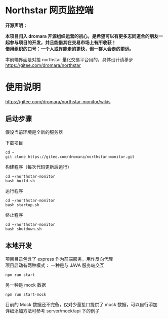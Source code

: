 # Northstar 网页监控端

**开源声明：**

**本项目归入 dromara 开源组织运营的初心，是希望可以有更多志同道合的朋友一起参与项目的开发，并且能借其在交易市场上有所收获！**  
**借用组织的口号：一个人或许能走的更快，但一群人会走的更远。**

本前端界面是对接 northstar 量化交易平台用的，具体设计请移步  
https://gitee.com/dromara/northstar

# 使用说明

https://gitee.com/dromara/northstar-monitor/wikis

## 启动步骤

假设当前环境是全新的服务器

下载项目

```
cd ~
git clone https://gitee.com/dromara/northstar-monitor.git
```

构建程序（每次代码更新后运行）

```
cd ~/northstar-monitor
bash build.sh
```

运行程序

```
cd ~/northstar-monitor
bash startup.sh
```

终止程序

```
cd ~/northstar-monitor
bash shutdown.sh
```

## 本地开发

项目目录包含了 express 作为前端服务，用作反向代理  
项目启动有两种模式：
一种是与 JAVA 服务端交互

```
npm run start
```

另一种是 mock 数据

```
npm run start-mock
```

目前的 Mock 数据还不完备，仅对少量接口提供了 mock 数据，可以自行添加  
详细添加方法可参考 server/mock/api 下的例子
